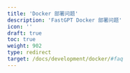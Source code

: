 ```yaml
---
title: 'Docker 部署问题'
description: 'FastGPT Docker 部署问题'
icon: ''
draft: true
toc: true
weight: 902
type: redirect
target: /docs/development/docker/#faq
---
```

